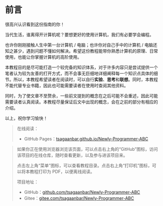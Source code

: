 # 前言

很高兴认识看到这份指南的你！

当代生活，谁离得开计算机呢？要想更好的使用计算机，我们有必要学会编程。

也许你刚刚接触人生中第一台计算机 / 电脑；也许你对自己手中的计算机 / 电脑还知之甚少，遇到问题不懂如何解决。希望这份教程能带你熟悉计算机的原理、日常使用，也能让你掌握计算机的高阶使用。

本教程目的是尽可能打造一个较完备的知识体系，对于许多内容只是尝试提供一个笔者认为较为友善的打开方式，而不会事无巨细地详细阐释每一个知识点具体的细节。所以，本教程希望读者在阅读时，可以自行**实验**、**思考**和**联想**。同时，本教程不能代替专业书籍，因此也可能需要读者在使用时查阅其他资料。

同时，为了使文章不至赘余，一些前文提到的概念在之后可能不会重述，因此可能需要读者认真阅读。本教程尽量保证后文中出现的概念，会在之前的部分有相应的介绍。

以上，祝你学习愉快！


> 在线阅读：
>
> - GitHub Pages：[tsagaanbar.github.io/Newly-Programmer-ABC](https://tsagaanbar.github.io/Newly-Programmer-ABC/) 


> 如果你正在使用浏览器浏览该页面，可以点击右上角的“GitHub”图标，访问该项目的在线仓库，随时查看更新，以及参与进该项目来。
>
> 点击左上角“菜单”图标，可以查看教程目录。点击右上角“打印机”图标，可以将本教程打印为 PDF，以便离线阅读。
>
> 项目地址：
>
> - GitHub：[github.com/tsagaanbar/Newly-Programmer-ABC](https://github.com/tsagaanbar/Newly-Programmer-ABC)
> - Gitee：[gitee.com/tsagaanbar/Newly-Programmer-ABC](https://gitee.com/tsagaanbar/Newly-Programmer-ABC)

